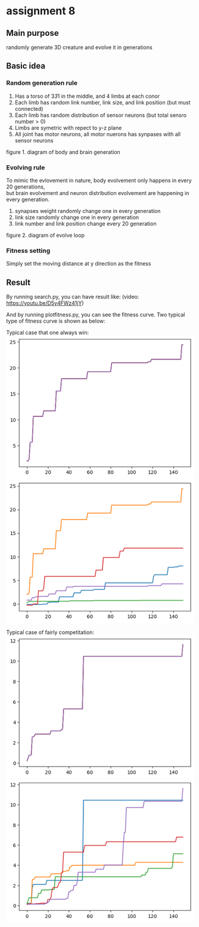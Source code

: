 # assignment 8

## Main purpose
randomly generate 3D creature and evolve it in generations <br>

## Basic idea
### Random generation rule
1. Has a torso of 3*3*1 in the middle, and 4 limbs at each conor
2. Each limb has random link number, link size, and link position (but must connected)
3. Each limb has random distribution of sensor neurons (but total sensro number > 0)
4. Limbs are symetric with repect to y-z plane
5. All joint has motor neurons, all motor nuerons has synpases with all sensor neurons


figure 1. diagram of body and brain generation

### Evolving rule
To mimic the evlovement in nature, body evolvement only happens in every 20 generations,<br>
but brain evolvement and neuron distribution evolvement are happening in every generation. 

1. synapses weight randomly change one in every generation
2. link size randomly change one in every generation
3. link number and link position change every 20 generation



figure 2. diagram of evolve loop

### Fitness setting
Simply set the moving distance at y direction as the fitness<br>


## Result 
By running search.py, you can have result like:
(video: https://youtu.be/D5y4FWz41jY)

And by running plotfitness.py, you can see the fitness curve.
Two typical type of fitness curve is shown as below:

Typical case that one always win:
![Typical case that one always win (best fitness)](https://github.com/LJQ434/ME495/blob/3D-crab-evolve/Case1-bestfintess.png)
![Typical case that one always win (fitness of all population)](https://github.com/LJQ434/ME495/blob/3D-crab-evolve/Case1-fintess.png)


Typical case of fairly competitation:
![Typical case of fairly competitation (best fitness)](https://github.com/LJQ434/ME495/blob/3D-crab-evolve/Case2-bestfintess.png)
![Typical case of fairly competitation (fitness of all population)](https://github.com/LJQ434/ME495/blob/3D-crab-evolve/Case2-fintess.png)
